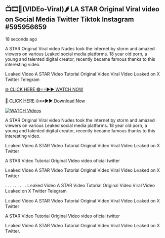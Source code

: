 ## 📺🎞️👙(VIDEo-Viral)🌶 LA STAR Original Viral video on Social Media Twitter Tiktok Instagram #595956659

18 seconds ago

A STAR Original Viral video Nudes took the internet by storm and amazed viewers on various Leaked social media platforms. 18 year old porn, a young and talented digital creator, recently became famous thanks to this interesting video.

L𝚎aked Video A STAR Video Tutorial Original Video Viral Video L𝚎aked on X Twitter Telegram

[🌐 CLICK HERE 🟢==►► WATCH NOW](https://cutt.ly/te57wshS)

[🔴 CLICK HERE 🌐==►► Download Now](https://cutt.ly/te57wshS)

[![WATCH Videos](https://i.imgur.com/dJHk4Zq.gif)](https://cutt.ly/te57wshS)

A STAR Original Viral video Nudes took the internet by storm and amazed viewers on various Leaked social media platforms. 18 year old porn, a young and talented digital creator, recently became famous thanks to this interesting video.

L𝚎aked Video A STAR Video Tutorial Original Video Viral Video L𝚎aked on X Twitter

A STAR Video Tutorial Original Video video oficial twitter

L𝚎aked Video A STAR Video Tutorial Original Video Viral Video L𝚎aked on X Twitter

. . . . . . . . . L𝚎aked Video A STAR Video Tutorial Original Video Viral Video L𝚎aked on X Twitter Telegram

L𝚎aked Video A STAR Video Tutorial Original Video Viral Video L𝚎aked on X Twitter

A STAR Video Tutorial Original Video video oficial twitter

L𝚎aked Video A STAR Video Tutorial Original Video Viral Video L𝚎aked on X Twitter.